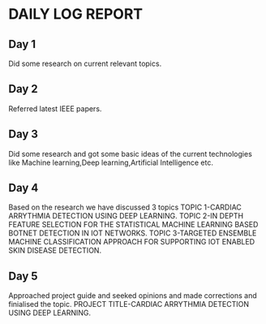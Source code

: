 # DAILY LOG REPORT

## Day 1

Did some research on current relevant topics.

## Day 2

Referred latest IEEE papers.

## Day 3

Did some research and got some basic ideas of the current technologies like Machine learning,Deep learning,Artificial Intelligence etc.
  
## Day 4 

Based on the research we have discussed 3 topics 
TOPIC 1-CARDIAC ARRYTHMIA DETECTION USING DEEP LEARNING.
TOPIC 2-IN DEPTH FEATURE SELECTION FOR THE STATISTICAL MACHINE LEARNING BASED BOTNET DETECTION IN IOT NETWORKS.
TOPIC 3-TARGETED ENSEMBLE MACHINE CLASSIFICATION APPROACH FOR SUPPORTING IOT ENABLED SKIN DISEASE DETECTION.
 
## Day 5

Approached project guide and seeked opinions and made corrections and finialised the topic.
PROJECT TITLE-CARDIAC ARRYTHMIA DETECTION USING DEEP LEARNING.
